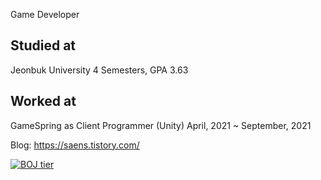 Game Developer

## Studied at
Jeonbuk University 4 Semesters, GPA 3.63

## Worked at
GameSpring as Client Programmer (Unity) April, 2021 ~ September, 2021

Blog: https://saens.tistory.com/

[![BOJ tier](http://mazassumnida.wtf/api/v2/generate_badge?boj=ssh9199)](https://solved.ac/ssh9199)
